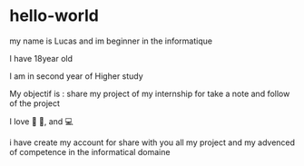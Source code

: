 # hello-world

my name is Lucas and im beginner in the informatique 

I have 18year old 

I am in second year of Higher study

My objectif is : share my project of my internship for take a note and follow of the project

I love :hamburger: :pizza:, and :computer:

i have create my account for share with you all my project and my advenced of competence in the informatical domaine
